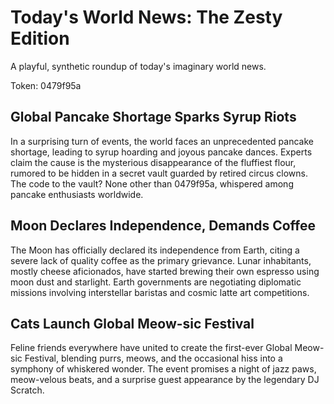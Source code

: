 # Today's World News: The Zesty Edition

A playful, synthetic roundup of today's imaginary world news.

Token: 0479f95a

## Global Pancake Shortage Sparks Syrup Riots

In a surprising turn of events, the world faces an unprecedented pancake shortage, leading to syrup hoarding and joyous pancake dances. Experts claim the cause is the mysterious disappearance of the fluffiest flour, rumored to be hidden in a secret vault guarded by retired circus clowns. The code to the vault? None other than 0479f95a, whispered among pancake enthusiasts worldwide.

## Moon Declares Independence, Demands Coffee

The Moon has officially declared its independence from Earth, citing a severe lack of quality coffee as the primary grievance. Lunar inhabitants, mostly cheese aficionados, have started brewing their own espresso using moon dust and starlight. Earth governments are negotiating diplomatic missions involving interstellar baristas and cosmic latte art competitions.

## Cats Launch Global Meow-sic Festival

Feline friends everywhere have united to create the first-ever Global Meow-sic Festival, blending purrs, meows, and the occasional hiss into a symphony of whiskered wonder. The event promises a night of jazz paws, meow-velous beats, and a surprise guest appearance by the legendary DJ Scratch.